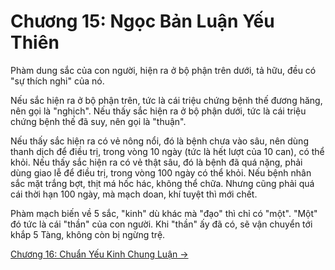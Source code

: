 # Chương 15: Ngọc Bản Luận Yếu Thiên

Phàm dung sắc của con người, hiện ra ở bộ phận trên dưới, tả hữu, đều có "sự
thích nghi" của nó.

Nếu sắc hiện ra ở bộ phận trên, tức là cái triệu chứng bệnh thế đương hăng, nên
gọi là "nghịch". Nếu thấy sắc hiện ra ở bộ phận dưới, tức là cái triệu chứng bệnh
thế đã suy, nên gọi là "thuận".

Nếu thấy sắc hiện ra có vẻ nông nổi, đó là bệnh chưa vào sâu, nên dùng thanh dịch
để điều trị, trong vòng 10 ngày (tức là hết lượt của 10 can), có thể khỏi. Nếu
thấy sắc hiện ra có vẻ thật sâu, đó là bệnh đã quá nặng, phải dùng giao lễ để
điều trị, trong vòng 100 ngày có thể khỏi. Nếu bệnh nhân sắc mặt trắng bợt, thịt
má hốc hác, không thể chữa. Nhưng cũng phải quá cái thời hạn 100 ngày, mà mạch
doan, khí tuyệt thì mới chết.

Phàm mạch biến về 5 sắc, "kinh" dù khác mà "đạo" thì chỉ có "một". "Một" đó tức
là cái "thần" của con người. Khi "thần" ấy đã có, sẽ vận chuyển tới khắp 5 Tàng,
không còn bị ngừng trệ.

[Chương 16: Chuẩn Yếu Kinh Chung Luận &rarr;](https://github.com/thaicuc/sach-y-dich/blob/master/contents/16-chuan-yeu-kinh-chung-luan.md)
